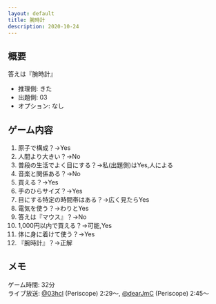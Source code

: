 ```yaml
---
layout: default
title: 腕時計
description: 2020-10-24
---
```


## 概要

答えは『腕時計』

- 推理側: きた
- 出題側: 03
- オプション: なし

## ゲーム内容

1. 原子で構成？→Yes
2. 人間より大きい？→No
3. 普段の生活でよく目にする？→私(出題側)はYes,人による
4. 音楽と関係ある？→No
5. 買える？→Yes
6. 手のひらサイズ？→Yes
7. 目にする特定の時間帯はある？→広く見たらYes
8. 電気を使う？→わりとYes
9. 答えは『マウス』？→No
10. 1,000円以内で買える？→可能,Yes
11. 体に身に着けて使う？→Yes
12. 『腕時計』？→正解

## メモ

ゲーム時間: 32分  
ライブ放送: [@03hcl](https://www.periscope.tv/03hcl/1RDGlrlrWldxL?t=2m29s) (Periscope) 2:29～, [@dearJmC](https://www.pscp.tv/dearJmC/1jMJgXmXELyxL?t=2m45s) (Periscope) 2:45～
